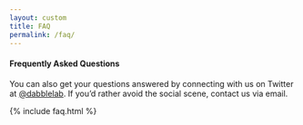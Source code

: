 ```yaml
---
layout: custom
title: FAQ
permalink: /faq/
---
```


<div class="faq">
<h4>Frequently Asked Questions</h4>
<p>You can also get your questions answered by connecting with us on Twitter at <a href="https://twitter.com/dabblelab">@dabblelab</a>.
If you’d rather avoid the social scene, contact us via email.</p>

{% include faq.html %}

</div>
